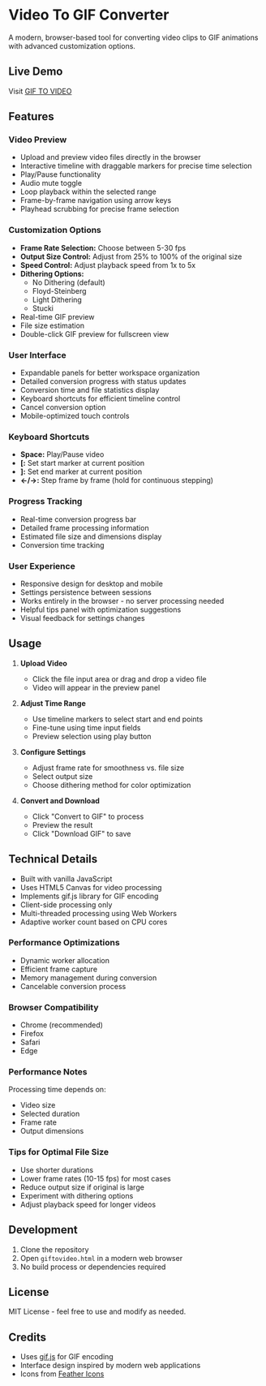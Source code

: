 # Video To GIF Converter

A modern, browser-based tool for converting video clips to GIF animations with advanced customization options.

## Live Demo
Visit [GIF TO VIDEO](https://dylansallred.github.io/Video-To-Gif/VideoToGif.html)

## Features

### Video Preview
- Upload and preview video files directly in the browser
- Interactive timeline with draggable markers for precise time selection
- Play/Pause functionality
- Audio mute toggle
- Loop playback within the selected range
- Frame-by-frame navigation using arrow keys
- Playhead scrubbing for precise frame selection

### Customization Options
- **Frame Rate Selection:** Choose between 5-30 fps
- **Output Size Control:** Adjust from 25% to 100% of the original size
- **Speed Control:** Adjust playback speed from 1x to 5x
- **Dithering Options:**
  - No Dithering (default)
  - Floyd-Steinberg
  - Light Dithering
  - Stucki
- Real-time GIF preview
- File size estimation
- Double-click GIF preview for fullscreen view

### User Interface
- Expandable panels for better workspace organization
- Detailed conversion progress with status updates
- Conversion time and file statistics display
- Keyboard shortcuts for efficient timeline control
- Cancel conversion option
- Mobile-optimized touch controls

### Keyboard Shortcuts
- **Space:** Play/Pause video
- **[:** Set start marker at current position
- **]:** Set end marker at current position
- **←/→:** Step frame by frame (hold for continuous stepping)

### Progress Tracking
- Real-time conversion progress bar
- Detailed frame processing information
- Estimated file size and dimensions display
- Conversion time tracking

### User Experience
- Responsive design for desktop and mobile
- Settings persistence between sessions
- Works entirely in the browser - no server processing needed
- Helpful tips panel with optimization suggestions
- Visual feedback for settings changes

## Usage

1. **Upload Video**
   - Click the file input area or drag and drop a video file
   - Video will appear in the preview panel

2. **Adjust Time Range**
   - Use timeline markers to select start and end points
   - Fine-tune using time input fields
   - Preview selection using play button

3. **Configure Settings**
   - Adjust frame rate for smoothness vs. file size
   - Select output size
   - Choose dithering method for color optimization

4. **Convert and Download**
   - Click "Convert to GIF" to process
   - Preview the result
   - Click "Download GIF" to save

## Technical Details

- Built with vanilla JavaScript
- Uses HTML5 Canvas for video processing
- Implements gif.js library for GIF encoding
- Client-side processing only
- Multi-threaded processing using Web Workers
- Adaptive worker count based on CPU cores

### Performance Optimizations
- Dynamic worker allocation
- Efficient frame capture
- Memory management during conversion
- Cancelable conversion process

### Browser Compatibility
- Chrome (recommended)
- Firefox
- Safari
- Edge

### Performance Notes
Processing time depends on:
- Video size
- Selected duration
- Frame rate
- Output dimensions

### Tips for Optimal File Size
- Use shorter durations
- Lower frame rates (10-15 fps) for most cases
- Reduce output size if original is large
- Experiment with dithering options
- Adjust playback speed for longer videos

## Development

1. Clone the repository
2. Open `giftovideo.html` in a modern web browser
3. No build process or dependencies required

## License
MIT License - feel free to use and modify as needed.

## Credits
- Uses [gif.js](https://jnordberg.github.io/gif.js/) for GIF encoding
- Interface design inspired by modern web applications
- Icons from [Feather Icons](https://feathericons.com/)
